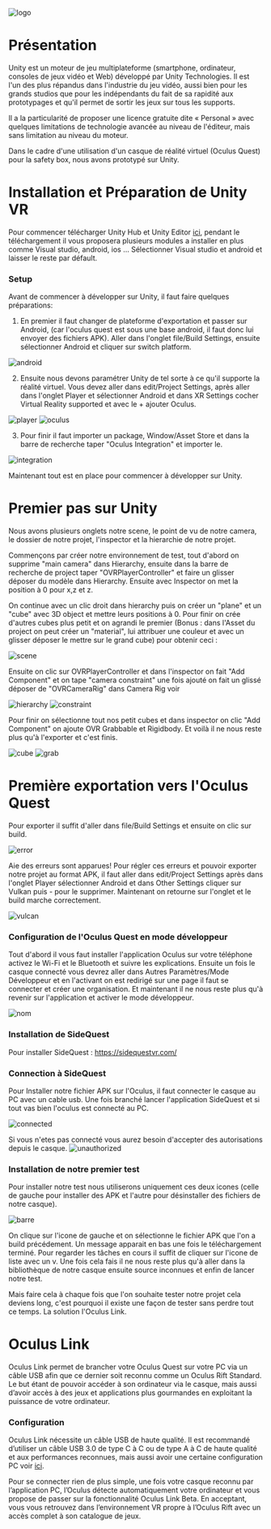 ![logo](Images/logo.png)

# Présentation
Unity est un moteur de jeu multiplateforme (smartphone, ordinateur, consoles de jeux vidéo et Web) développé par Unity Technologies. Il est l'un des plus répandus dans l'industrie du jeu vidéo, aussi bien pour les grands studios que pour les indépendants du fait de sa rapidité aux prototypages et qu'il permet de sortir les jeux sur tous les supports.

Il a la particularité de proposer une licence gratuite dite « Personal » avec quelques limitations de technologie avancée au niveau de l'éditeur, mais sans limitation au niveau du moteur.

Dans le cadre d'une utilisation d'un casque de réalité virtuel (Oculus Quest) pour la safety box, nous avons prototypé sur Unity.

# Installation et Préparation de Unity VR
Pour commencer télécharger Unity Hub et Unity Editor [ici](https://unity3d.com/fr/get-unity/download),
pendant le téléchargement il vous proposera plusieurs modules a installer en plus comme Visual studio, android, ios ... Sélectionner Visual studio et android et laisser le reste par défault.

### Setup
Avant de commencer à développer sur Unity, il faut faire quelques préparations:
1. En premier il faut changer de plateforme d'exportation et passer sur Android, (car l'oculus quest est sous une base android, il faut donc lui envoyer des fichiers APK). Aller dans l'onglet file/Build Settings, ensuite sélectionner Android et cliquer sur switch platform.

![android](Images/android.png)

2. Ensuite nous devons paramétrer Unity de tel sorte à ce qu'il supporte la réalité virtuel. Vous devez aller dans edit/Project Settings, après aller dans l'onglet Player et sélectionner Android et dans XR Settings cocher Virtual Reality supported et avec le + ajouter Oculus.  

![player](Images/player.png)   ![oculus](Images/oculus.png)

3. Pour finir il faut importer un package, Window/Asset Store et dans la barre de recherche taper "Oculus Integration" et importer le.

![integration](Images/integration.png)

Maintenant tout est en place pour commencer à développer sur Unity.

# Premier pas sur Unity
Nous avons plusieurs onglets notre scene, le point de vu de notre camera, le dossier de notre projet, l'inspector et la hierarchie de notre projet.

Commençons par créer notre environnement de test, tout d'abord on supprime "main camera" dans Hierarchy, ensuite dans la barre de recherche de project taper "OVRPlayerController" et faire un glisser déposer du modèle dans Hierarchy. Ensuite avec Inspector on met la position à 0 pour x,z et z.

On continue avec un clic droit dans hierarchy puis on créer un "plane" et un "cube" avec 3D object et mettre leurs positions à 0. Pour finir on crée d'autres cubes plus petit et on agrandi le premier (Bonus : dans l'Asset du project on peut créer un "material", lui attribuer une couleur et avec un glisser déposer le mettre sur le grand cube) pour obtenir ceci :

![scene](Images/scene.png)

Ensuite on clic sur OVRPlayerController et dans l'inspector on fait "Add Component" et on tape "camera constraint" une fois ajouté on fait un glissé déposer de "OVRCameraRig" dans Camera Rig voir

![hierarchy](Images/hierarchy.png) ![constraint](Images/constraint.png)

Pour finir on sélectionne tout nos petit cubes et dans inspector on clic "Add Component" on ajoute OVR Grabbable et Rigidbody. Et voilà il ne nous reste plus qu'à l'exporter et c'est finis.

![cube](Images/cube.png) ![grab](Images/grab.png)

# Première exportation vers l'Oculus Quest
Pour exporter il suffit d'aller dans file/Build Settings et ensuite on clic sur build. 

![error](Images/error.png)

Aie des erreurs sont apparues! Pour régler ces erreurs et pouvoir exporter notre projet au format APK, il faut aller dans edit/Project Settings après dans l'onglet Player sélectionner Android et dans Other Settings cliquer sur Vulkan puis - pour le supprimer. Maintenant on retourne sur l'onglet et le build marche correctement.

![vulcan](Images/vulcan.png)

### Configuration de l'Oculus Quest en mode développeur
Tout d'abord il vous faut installer l'application Oculus sur votre téléphone activez le Wi-Fi et le Bluetooth et suivre les explications. Ensuite un fois le casque connecté vous devrez aller dans Autres Paramètres/Mode Développeur et en l'activant on est redirigé sur une page il faut se connecter et créer une organisation. Et maintenant il ne nous reste plus qu'à revenir sur l'application et activer le mode développeur.

 ![nom](Images/nom.PNG)


### Installation de SideQuest
Pour installer SideQuest : https://sidequestvr.com/

### Connection à SideQuest
Pour Installer notre fichier APK sur l'Oculus, il faut connecter le casque au PC avec un cable usb. Une fois branché lancer l'application SideQuest et si tout vas bien l'oculus est connecté au PC.

![connected](Images/connected.png)

Si vous n'etes pas connecté vous aurez besoin d'accepter des autorisations depuis le casque. ![unauthorized](Images/unauthorized.png)

### Installation de notre premier test
Pour installer notre test nous utiliserons uniquement ces deux icones (celle de gauche pour installer des APK et l'autre pour désinstaller des fichiers de notre casque). 

![barre](Images/barre.png)

On clique sur l'icone de gauche et on sélectionne le fichier APK que l'on a build précédement. Un message apparait en bas une fois le téléchargement terminé. Pour regarder les tâches en cours il suffit de cliquer sur l'icone de liste avec un v. Une fois cela fais il ne nous reste plus qu'à aller dans la bibliothèque de notre casque ensuite source inconnues et enfin de lancer notre test. 

Mais faire cela à chaque fois que l'on souhaite tester notre projet cela deviens long, c'est pourquoi il existe une façon de tester sans perdre tout ce temps. La solution l'Oculus Link.

# Oculus Link
Oculus Link permet de brancher votre Oculus Quest sur votre PC via un câble USB afin que ce dernier soit reconnu comme un Oculus Rift Standard. Le but étant de pouvoir accéder à son ordinateur via le casque, mais aussi d’avoir accès à des jeux et applications plus gourmandes en exploitant la puissance de votre ordinateur. 

### Configuration
Oculus Link nécessite un câble USB de haute qualité. Il est recommandé d’utiliser un câble USB 3.0 de type C à C ou de type A à C de haute qualité et aux performances reconnues, mais aussi avoir une certaine configuration PC voir [ici](https://support.oculus.com/444256562873335/).

Pour se connecter rien de plus simple, une fois votre casque reconnu par l’application PC, l’Oculus détecte automatiquement votre ordinateur et vous propose de passer sur la fonctionnalité Oculus Link Beta. En acceptant, vous vous retrouvez dans l’environnement VR propre à l’Oculus Rift avec un accès complet à son catalogue de jeux.
